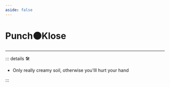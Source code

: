 ```yaml
---
aside: false
---
```

# Punch🟠<motor>Klose</motor>

---

<!-- =================================================== -->
<!-- =================================================== -->
<!-- =================================================== -->
<!-- =================================================== -->
<!-- =================================================== -->
::: details 🛠

- Only really creamy soil, otherwise you'lll hurt your hand

:::

